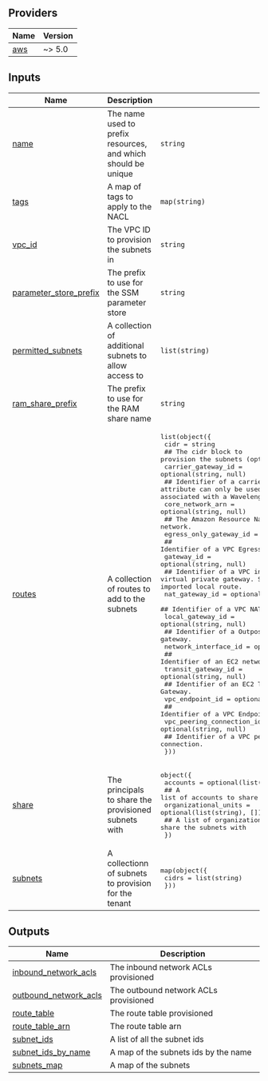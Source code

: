 <!-- BEGIN_TF_DOCS -->
## Providers

| Name | Version |
|------|---------|
| <a name="provider_aws"></a> [aws](#provider\_aws) | ~> 5.0 |

## Inputs

| Name | Description | Type | Default | Required |
|------|-------------|------|---------|:--------:|
| <a name="input_name"></a> [name](#input\_name) | The name used to prefix resources, and which should be unique | `string` | n/a | yes |
| <a name="input_tags"></a> [tags](#input\_tags) | A map of tags to apply to the NACL | `map(string)` | n/a | yes |
| <a name="input_vpc_id"></a> [vpc\_id](#input\_vpc\_id) | The VPC ID to provision the subnets in | `string` | n/a | yes |
| <a name="input_parameter_store_prefix"></a> [parameter\_store\_prefix](#input\_parameter\_store\_prefix) | The prefix to use for the SSM parameter store | `string` | `"/lz/network/shared"` | no |
| <a name="input_permitted_subnets"></a> [permitted\_subnets](#input\_permitted\_subnets) | A collection of additional subnets to allow access to | `list(string)` | `[]` | no |
| <a name="input_ram_share_prefix"></a> [ram\_share\_prefix](#input\_ram\_share\_prefix) | The prefix to use for the RAM share name | `string` | `"network-share-"` | no |
| <a name="input_routes"></a> [routes](#input\_routes) | A collection of routes to add to the subnets | <pre>list(object({<br/>    cidr = string<br/>    ## The cidr block to provision the subnets (optional)<br/>    carrier_gateway_id = optional(string, null)<br/>    ## Identifier of a carrier gateway. This attribute can only be used when the VPC contains a subnet which is associated with a Wavelength Zone.<br/>    core_network_arn = optional(string, null)<br/>    ## The Amazon Resource Name (ARN) of a core network.<br/>    egress_only_gateway_id = optional(string, null)<br/>    ## Identifier of a VPC Egress Only Internet Gateway.<br/>    gateway_id = optional(string, null)<br/>    ## Identifier of a VPC internet gateway or a virtual private gateway. Specify local when updating a previously imported local route.<br/>    nat_gateway_id = optional(string, null)<br/>    ## Identifier of a VPC NAT gateway.<br/>    local_gateway_id = optional(string, null)<br/>    ## Identifier of a Outpost local gateway.<br/>    network_interface_id = optional(string, null)<br/>    ## Identifier of an EC2 network interface.<br/>    transit_gateway_id = optional(string, null)<br/>    ## Identifier of an EC2 Transit Gateway.<br/>    vpc_endpoint_id = optional(string, null)<br/>    ## Identifier of a VPC Endpoint.<br/>    vpc_peering_connection_id = optional(string, null)<br/>    ## Identifier of a VPC peering connection.<br/>  }))</pre> | `[]` | no |
| <a name="input_share"></a> [share](#input\_share) | The principals to share the provisioned subnets with | <pre>object({<br/>    accounts = optional(list(string), [])<br/>    ## A list of accounts to share the subnets with<br/>    organizational_units = optional(list(string), [])<br/>    ## A list of organizational units to share the subnets with<br/>  })</pre> | `{}` | no |
| <a name="input_subnets"></a> [subnets](#input\_subnets) | A collectionn of subnets to provision for the tenant | <pre>map(object({<br/>    cidrs = list(string)<br/>  }))</pre> | `{}` | no |

## Outputs

| Name | Description |
|------|-------------|
| <a name="output_inbound_network_acls"></a> [inbound\_network\_acls](#output\_inbound\_network\_acls) | The inbound network ACLs provisioned |
| <a name="output_outbound_network_acls"></a> [outbound\_network\_acls](#output\_outbound\_network\_acls) | The outbound network ACLs provisioned |
| <a name="output_route_table"></a> [route\_table](#output\_route\_table) | The route table provisioned |
| <a name="output_route_table_arn"></a> [route\_table\_arn](#output\_route\_table\_arn) | The route table arn |
| <a name="output_subnet_ids"></a> [subnet\_ids](#output\_subnet\_ids) | A list of all the subnet ids |
| <a name="output_subnet_ids_by_name"></a> [subnet\_ids\_by\_name](#output\_subnet\_ids\_by\_name) | A map of the subnets ids by the name |
| <a name="output_subnets_map"></a> [subnets\_map](#output\_subnets\_map) | A map of the subnets |
<!-- END_TF_DOCS -->